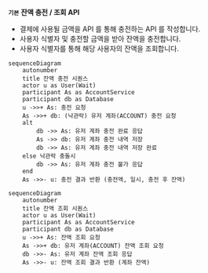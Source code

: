 **`기본`**  **잔액 충전 / 조회 API**

- 결제에 사용될 금액을 API 를 통해 충전하는 API 를 작성합니다.
- 사용자 식별자 및 충전할 금액을 받아 잔액을 충전합니다.
- 사용자 식별자를 통해 해당 사용자의 잔액을 조회합니다.
```mermaid
sequenceDiagram
    autonumber
    title 잔액 충전 시퀀스
    actor u as User(Wait)
    participant As as AccountService
    participant db as Database
    u ->>+ As: 충전 요청
    As ->>+ db: (낙관락) 유저 계좌(ACCOUNT) 충전 요청
    alt
        db ->> As: 유저 계좌 충전 완료 응답
        As ->> db: 유저 계좌 충전 내역 저장
        db ->> As: 유저 계좌 충전 내역 저장 완료
    else 낙관락 충돌시
        db ->> As: 유저 계좌 충전 불가 응답
    end
    As ->>- u: 충전 결과 반환 (충전액, 일시, 충전 후 잔액)

```

```mermaid
sequenceDiagram
    autonumber
    title 잔액 조회 시퀀스
    actor u as User(Wait)
    participant As as AccountService
    participant db as Database
    u ->>+ As: 잔액 조회 요청
    As ->>+ db: 유저 계좌(ACCOUNT) 잔액 조회 요청
    db ->>- As: 유저 계좌 잔액 조회 응답
    As ->>- u: 잔액 조회 결과 반환 (계좌 잔액)

```